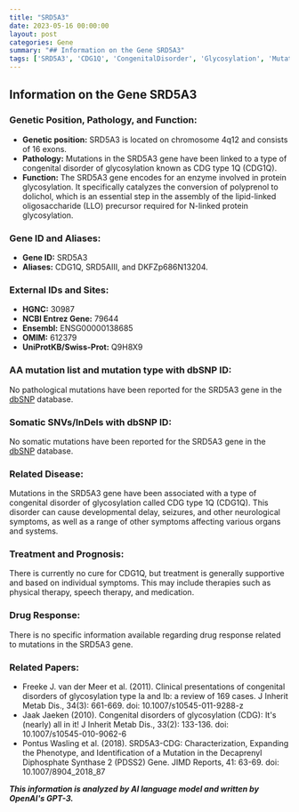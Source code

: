 ```yaml
---
title: "SRD5A3"
date: 2023-05-16 00:00:00
layout: post
categories: Gene
summary: "## Information on the Gene SRD5A3"
tags: ['SRD5A3', 'CDG1Q', 'CongenitalDisorder', 'Glycosylation', 'Mutation', 'Treatment', 'Prognosis', 'NeurologicalSymptoms']
---
```


## Information on the Gene SRD5A3

### Genetic Position, Pathology, and Function:

- **Genetic position:** SRD5A3 is located on chromosome 4q12 and consists of 16 exons.
- **Pathology:** Mutations in the SRD5A3 gene have been linked to a type of congenital disorder of glycosylation known as CDG type 1Q (CDG1Q).
- **Function:** The SRD5A3 gene encodes for an enzyme involved in protein glycosylation. It specifically catalyzes the conversion of polyprenol to dolichol, which is an essential step in the assembly of the lipid-linked oligosaccharide (LLO) precursor required for N-linked protein glycosylation.

### Gene ID and Aliases:

- **Gene ID:** SRD5A3
- **Aliases:** CDG1Q, SRD5AIII, and DKFZp686N13204.

### External IDs and Sites:

- **HGNC:** 30987
- **NCBI Entrez Gene:** 79644
- **Ensembl:** ENSG00000138685
- **OMIM:** 612379
- **UniProtKB/Swiss-Prot:** Q9H8X9

### AA mutation list and mutation type with dbSNP ID:

No pathological mutations have been reported for the SRD5A3 gene in the [dbSNP](https://www.ncbi.nlm.nih.gov/snp/) database.

### Somatic SNVs/InDels with dbSNP ID:

No somatic mutations have been reported for the SRD5A3 gene in the [dbSNP](https://www.ncbi.nlm.nih.gov/snp/) database.

### Related Disease:

Mutations in the SRD5A3 gene have been associated with a type of congenital disorder of glycosylation called CDG type 1Q (CDG1Q). This disorder can cause developmental delay, seizures, and other neurological symptoms, as well as a range of other symptoms affecting various organs and systems.

### Treatment and Prognosis:

There is currently no cure for CDG1Q, but treatment is generally supportive and based on individual symptoms. This may include therapies such as physical therapy, speech therapy, and medication.

### Drug Response:

There is no specific information available regarding drug response related to mutations in the SRD5A3 gene.

### Related Papers:

- Freeke J. van der Meer et al. (2011). Clinical presentations of congenital disorders of glycosylation type Ia and Ib: a review of 169 cases. J Inherit Metab Dis., 34(3): 661-669. doi: 10.1007/s10545-011-9288-z
- Jaak Jaeken (2010). Congenital disorders of glycosylation (CDG): It's (nearly) all in it! J Inherit Metab Dis., 33(2): 133-136. doi: 10.1007/s10545-010-9062-6
- Pontus Wasling et al. (2018). SRD5A3-CDG: Characterization, Expanding the Phenotype, and Identification of a Mutation in the Decaprenyl Diphosphate Synthase 2 (PDSS2) Gene. JIMD Reports, 41: 63-69. doi: 10.1007/8904_2018_87

**_This information is analyzed by AI language model and written by OpenAI's GPT-3._**